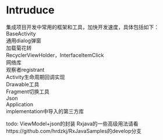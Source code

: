 # Intruduce

集成项目开发中常用的框架和工具，加快开发速度，具体包括如下：  
BaseActivity  
通用dialog弹窗  
加载菊花转  
RecyclerViewHolder，InterfaceItemClick  
网络库  
观察者registrant  
Activity生命周期回调实现  
Drawable工具  
Fragment切换工具  
Json  
Application  
implementation中导入的第三方库  

todo: ViewModel+json的封装
Rxjava的一些高级用法请看https://github.com/hrdzkj/RxJavaSamples的develop分支   

